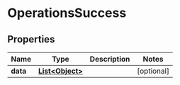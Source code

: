 

# OperationsSuccess

## Properties

Name | Type | Description | Notes
------------ | ------------- | ------------- | -------------
**data** | [**List&lt;Object&gt;**](Object.md) |  |  [optional]



